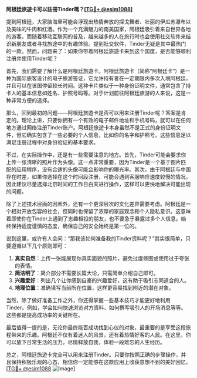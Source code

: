 **阿根廷旅遊卡可以註冊Tinder嗎？[[TG💪+ @esim1088](https://t.me/s/esim1088)]**

提到阿根廷，大家脑海里可能会浮现出热情奔放的探戈舞者、壮丽的伊瓜苏瀑布以及美味的牛肉和红酒。作为一个充满魅力的南美国家，阿根廷吸引着来自世界各地的游客。而随着移动互联网的普及，越来越多的人在旅行时也会使用社交软件来结识新朋友或者寻找旅途中的有趣体验。提到社交软件，Tinder无疑是其中最热门的一款。然而，问题来了：如果你带着阿根廷旅遊卡来到这个国度，是否能够顺利注册并使用Tinder呢？

首先，我们需要了解什么是阿根廷旅遊卡。阿根廷旅遊卡（简称“阿根廷卡”）是一种为国际旅客设计的电子旅游签证，它允许持有者在一定期限内多次入境阿根廷，并且可以在该国停留较长时间。这种卡片类似于一种身份证明文件，通常包含了持卡人的基本信息如姓名、护照号码等。对于计划前往阿根廷旅游的人来说，这是一种非常方便的选择。

那么，回到最初的问题——阿根廷旅遊卡是否可以用来注册Tinder呢？答案是肯定的。理论上讲，只要你拥有一个有效的电子邮件地址和手机号码，就可以在任何地方通过网络注册Tinder账户。阿根廷旅遊卡本身虽然不是正式的身份证明文件，但它确实包含了一些必要的个人信息，比如你的名字和护照号。这些信息足以满足注册过程中对身份验证的基本要求。

不过，在实际操作中，还是有一些需要注意的地方。首先，Tinder可能会要求你上传一张清晰的照片作为头像。这一点非常重要，因为Tinder是一个基于图片匹配的应用程序，没有合适的头像可能会影响你的曝光率。其次，由于阿根廷与中国存在时差，如果你选择在这个时间段注册，可能会遇到客服响应速度较慢的情况。因此建议尽量选择北京时间的工作日白天进行操作，这样可以更快地解决可能出现的问题。

除了上述技术层面的因素外，还有一个更深层次的文化差异需要考虑。阿根廷是一个相对开放包容的社会，但同时也保留了浓厚的家庭观念和个人隐私意识。这意味着即使你在Tinder上遇到了志趣相投的朋友，也不要急于暴露过多个人信息。始终保持适度谨慎的态度，确保自己的安全始终是第一位的。

说到这里，或许有人会问：“那我该如何准备我的Tinder资料呢？”其实很简单，只要遵循以下几个原则即可：

1. **真实自然**：上传一张能展现你真实面貌的照片，避免过度修图或使用过于夸张的表情。
2. **简洁明了**：简介部分不需要长篇大论，只需简单介绍自己即可。
3. **兴趣爱好**：列出几个让你感到自豪的兴趣爱好，这有助于吸引志同道合的人。
4. **地理位置**：准确填写当前所在位置，这样更容易找到附近的潜在对象。

当然，除了做好准备工作之外，你还得掌握一些基本技巧才能更好地利用Tinder。例如，学会如何快速浏览对方资料、如何撰写吸引人的开场消息等等。这些都是提高成功率的关键所在。

最后值得一提的是，无论你最终能否成功找到心仪的对象，最重要的是享受这段旅程带来的乐趣。阿根廷不仅有着迷人的风景，还有着热情好客的人民。在这里，你可以放下日常生活的压力，尽情释放自我，体验一段难忘的人生经历。

总之，阿根廷旅遊卡完全可以用来注册Tinder。只要你按照正确的步骤操作，并且保持积极乐观的心态，相信你一定能够在这款应用上收获意想不到的美好回忆。[[TG💪+ @esim1088](https://t.me/s/esim1088) ![Image](https://i.postimg.cc/4NQfJmqS/Snipaste-2025-05-13-00-14-12.png)]